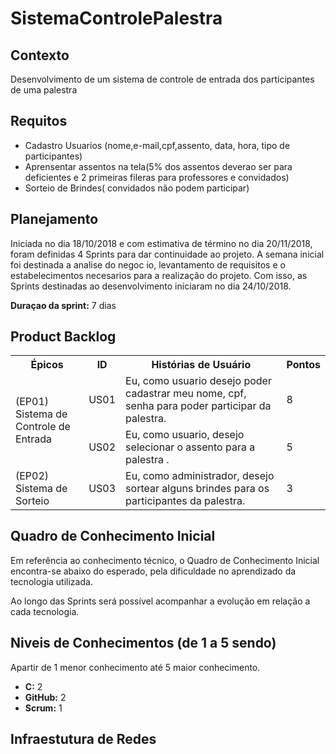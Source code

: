 # SistemaControlePalestra
## Contexto

Desenvolvimento de um sistema de controle de entrada dos participantes de uma palestra

## Requitos
* Cadastro Usuarios (nome,e-mail,cpf,assento, data, hora, tipo de participantes)
* Aprensentar assentos na tela(5% dos assentos deverao ser para deficientes e 2 primeiras fileras para professores e convidados)
* Sorteio de Brindes( convidados não podem participar)

## Planejamento 
Iniciada no dia 18/10/2018  e com estimativa de término no dia 20/11/2018, foram definidas 4 Sprints para dar continuidade ao projeto. A semana inicial foi destinada a analise do negoc io, levantamento de requisitos e o estabelecimentos necesarios para a realização do projeto. Com isso, as Sprints destinadas ao desenvolvimento iniciaram no dia 24/10/2018.

**Duraçao da sprint:** 7 dias

## Product Backlog

<table>
  <tr>
    <th>Épicos</th>
    <th>ID</th>
    <th>Histórias de Usuário</th>
    <th>Pontos</th>
  </tr>
  <tr>
    <td rowspan="5">(EP01)<br>Sistema de Controle de Entrada</td>
    <td>US01</td>
    <td>Eu, como usuario desejo poder cadastrar meu nome, cpf, senha para poder participar da palestra.</td>
    <td>8</td>
  </tr>
<tr>
    <td>US02</td>
    <td>Eu, como usuario, desejo selecionar  o assento para a palestra .</td>
    <td>5</td>
  </tr>
<tr>
<tr>
<tr>
<tr>
    <td rowspan="3">(EP02)<br>Sistema de Sorteio </td>
    <td>US03</td>
    <td>Eu, como administrador, desejo sortear alguns brindes para os participantes da palestra.</td>
    <td>3</td>
  </tr>
<tr>
    
  
<tr>
  
<tr>
</table>

## Quadro de  Conhecimento Inicial

Em referência ao conhecimento técnico, o Quadro de Conhecimento Inicial encontra-se abaixo do esperado, pela dificuldade no aprendizado da tecnologia utilizada.

Ao longo das Sprints será possível acompanhar a evolução em relação a cada tecnologia.

## Niveis de Conhecimentos (de 1 a 5 sendo)
Apartir de 1 menor conhecimento até 5 maior conhecimento. 

* **C:** 2 
* **GitHub:** 2
* **Scrum:** 1

## Infraestutura de Redes

